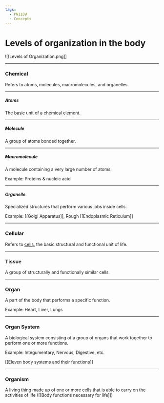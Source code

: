```yaml
---
tags:
  - PN1109
  - Concepts
---
```


# Levels of organization in the body

![[Levels of Organization.png]]

---

### Chemical

Refers to atoms, molecules, macromolecules, and organelles.

---

##### Atoms

The basic unit of a chemical element.

---

##### Molecule

A group of atoms bonded together.

---

##### Macromolecule

A molecule containing a very large number of atoms.

Example: Proteins & nucleic acid

---

##### Organelle

Specialized structures that perform various jobs inside cells.

Example: [[Golgi Apparatus]], Rough [[Endoplasmic Reticulum]]

---

### Cellular

Refers to [cells](Cell.md), the basic structural and functional unit of life.

---

### Tissue

A group of structurally and functionally similar cells.

---

### Organ

A part of the body that performs a specific function.

Example: Heart, Liver, Lungs

---

### Organ System

A biological system consisting of a group of organs that work together to perform one or more functions.

Example: Integumentary, Nervous, Digestive, etc.

[[Eleven body systems and their functions]]

---

### Organism

A living thing made up of one or more cells that is able to carry on the activities of life ([[Body functions necessary for life]])

